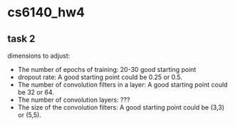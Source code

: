 # cs6140_hw4

## task 2
dimensions to adjust:
- The number of epochs of training: 20-30 good starting point
- dropout rate: A good starting point could be 0.25 or 0.5.
- The number of convolution filters in a layer: A good starting point could be 32 or 64.
- The number of convolution layers: ???
- The size of the convolution filters: A good starting point could be (3,3) or (5,5).
